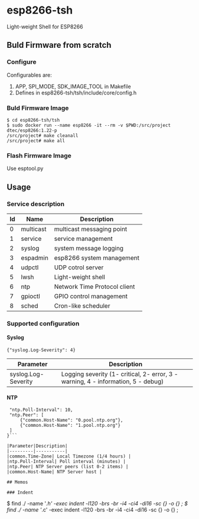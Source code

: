 esp8266-tsh
===============
Light-weight Shell for ESP8266

## Buld Firmware from scratch ##

### Configure ###
Configurables are:
1. APP, SPI_MODE, SDK_IMAGE_TOOL in Makefile
2. Defines in esp8266-tsh/tsh/include/core/config.h 

### Buld Firmware Image ###
```
$ cd esp8266-tsh/tsh
$ sudo docker run --name esp8266 -it --rm -v $PWD:/src/project dtec/esp8266:1.22-p
/src/project# make cleanall
/src/project# make all
```

### Flash Firmware Image ###
Use esptool.py


## Usage

### Service description ###

| Id | Name      | Description                  |
| ---| ----------| -----------------------------|
|  0 | multicast | multicast messaging point    |
|  1 | service   | service management           |
|  2 | syslog    | system message logging       |
|  3 | espadmin  | esp8266 system management    |
|  4 | udpctl    | UDP cotrol server            |
|  5 | lwsh      | Light-weight shell           |
|  6 | ntp       | Network Time Protocol client |
|  7 | gpioctl   | GPIO control management      |
|  8 | sched     | Cron-like scheduler          |

### Supported configuration ###

#### Syslog ####
```{"syslog.Log-Severity": 4}```

|Parameter|Description|
|---------|-----------|
|syslog.Log-Severity| Logging severity (1- critical, 2- error, 3 - warning, 4 - information, 5 - debug) |

#### NTP ####

```{"common.Time-Zone": "+3:00", 
 "ntp.Poll-Interval": 10, 
 "ntp.Peer": [
     {"common.Host-Name": "0.pool.ntp.org"}, 
     {"common.Host-Name": "1.pool.ntp.org"}
 ]
}```

|Parameter|Description|
|---------|-----------|
|common.Time-Zone| Local Timezone (1/4 hours) |
|ntp.Poll-Interval| Poll interval (minutes) |
|ntp.Peer| NTP Server peers (list 0-2 items) |
|common.Host-Name| NTP Server host |

## Memos

### Indent
```
$ find ./ -name '*.h' -exec indent -l120 -brs -br -i4 -ci4 -di16 -sc {} -o {} \;
$ find ./ -name '*.c' -exec indent -l120 -brs -br -i4 -ci4 -di16 -sc {} -o {} \;
```
